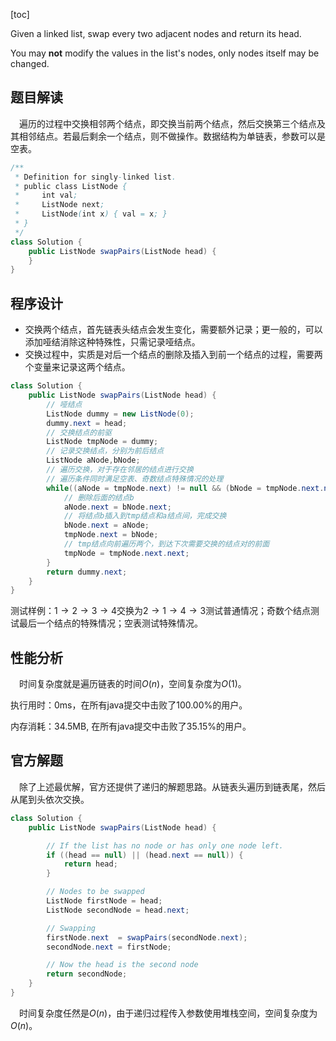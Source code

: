 [toc]

Given a linked list, swap every two adjacent nodes and return its head.

You may **not** modify the values in the list's nodes, only nodes itself may be changed.



## 题目解读

&emsp;遍历的过程中交换相邻两个结点，即交换当前两个结点，然后交换第三个结点及其相邻结点。若最后剩余一个结点，则不做操作。数据结构为单链表，参数可以是空表。

```java
/**
 * Definition for singly-linked list.
 * public class ListNode {
 *     int val;
 *     ListNode next;
 *     ListNode(int x) { val = x; }
 * }
 */
class Solution {
    public ListNode swapPairs(ListNode head) {
    }
}
```

## 程序设计

* 交换两个结点，首先链表头结点会发生变化，需要额外记录；更一般的，可以添加哑结消除这种特殊性，只需记录哑结点。
* 交换过程中，实质是对后一个结点的删除及插入到前一个结点的过程，需要两个变量来记录这两个结点。

```java
class Solution {
    public ListNode swapPairs(ListNode head) {
        // 哑结点
        ListNode dummy = new ListNode(0);
        dummy.next = head;
        // 交换结点的前驱
        ListNode tmpNode = dummy;
        // 记录交换结点，分别为前后结点
        ListNode aNode,bNode;
        // 遍历交换，对于存在邻居的结点进行交换
        // 遍历条件同时满足空表、奇数结点特殊情况的处理
        while((aNode = tmpNode.next) != null && (bNode = tmpNode.next.next) != null){
            // 删除后面的结点b
            aNode.next = bNode.next;
            // 将结点b插入到tmp结点和a结点间，完成交换
            bNode.next = aNode;
            tmpNode.next = bNode;
            // tmp结点向前遍历两个，到达下次需要交换的结点对的前面
            tmpNode = tmpNode.next.next;
        }
        return dummy.next;
    }
}
```

测试样例：$1 \to 2 \to 3 \to 4$交换为$2 \to 1 \to 4 \to 3$测试普通情况；奇数个结点测试最后一个结点的特殊情况；空表测试特殊情况。

## 性能分析

&emsp;时间复杂度就是遍历链表的时间$O(n)$，空间复杂度为$O(1)$。

执行用时：0ms，在所有java提交中击败了100.00%的用户。

内存消耗：34.5MB, 在所有java提交中击败了35.15%的用户。

## 官方解题

&emsp;除了上述最优解，官方还提供了递归的解题思路。从链表头遍历到链表尾，然后从尾到头依次交换。

```java
class Solution {
    public ListNode swapPairs(ListNode head) {

        // If the list has no node or has only one node left.
        if ((head == null) || (head.next == null)) {
            return head;
        }

        // Nodes to be swapped
        ListNode firstNode = head;
        ListNode secondNode = head.next;

        // Swapping
        firstNode.next  = swapPairs(secondNode.next);
        secondNode.next = firstNode;

        // Now the head is the second node
        return secondNode;
    }
}
```

&emsp;时间复杂度任然是$O(n)$，由于递归过程传入参数使用堆栈空间，空间复杂度为$O(n)$。